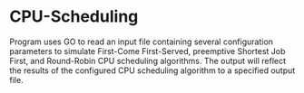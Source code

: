 # CPU-Scheduling
Program uses GO to read an input file containing several configuration parameters to simulate First-Come First-Served, preemptive Shortest Job First, and Round-Robin CPU scheduling algorithms. The output will reflect the results of the configured CPU scheduling algorithm to a specified output file.
